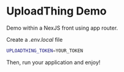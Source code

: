 # UploadThing Demo

Demo within a NexJS front using app router.

Create a _.env.local_ file

```bash
UPLOADTHING_TOKEN=YOUR_TOKEN
```

Then, run your application and enjoy!
